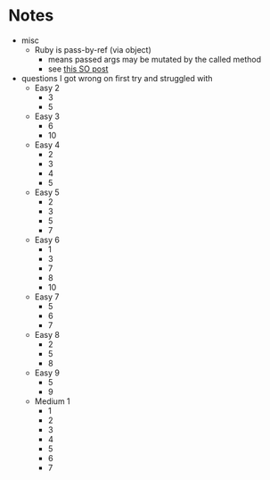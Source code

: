 # Notes

- misc
  - Ruby is pass-by-ref (via object)
    - means passed args may be mutated by the called method
    - see [this SO post](https://stackoverflow.com/questions/1872110/is-ruby-pass-by-reference-or-by-value)
- questions I got wrong on first try and struggled with
  - Easy 2
    - 3
    - 5
  - Easy 3
    - 6
    - 10
  - Easy 4
    - 2
    - 3
    - 4
    - 5
  - Easy 5
    - 2
    - 3
    - 5
    - 7
  - Easy 6
    - 1
    - 3
    - 7
    - 8
    - 10
  - Easy 7
    - 5
    - 6
    - 7
  - Easy 8
    - 2
    - 5
    - 8
  - Easy 9
    - 5
    - 9
  - Medium 1
    - 1
    - 2
    - 3
    - 4
    - 5
    - 6
    - 7
